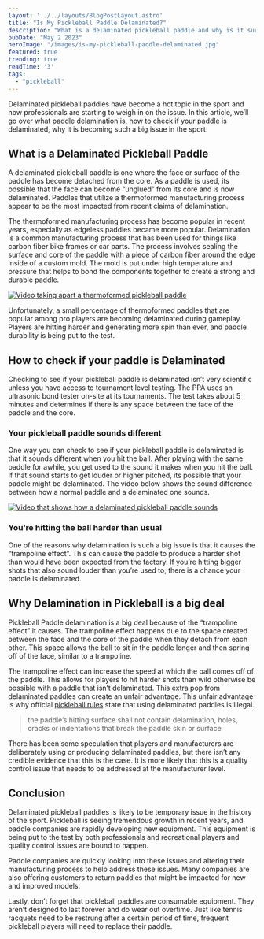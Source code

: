 ```yaml
---
layout: '../../layouts/BlogPostLayout.astro'
title: "Is My Pickleball Paddle Delaminated?"
description: "What is a delaminated pickleball paddle and why is it such a big deal. Learn all about this issue and how you can check to see if you're paddle is delaminated!"
pubDate: "May 2 2023"
heroImage: "/images/is-my-pickleball-paddle-delaminated.jpg"
featured: true
trending: true
readTime: '3'
tags: 
  - "pickleball"
---
```


Delaminated pickleball paddles have become a hot topic in the sport and now professionals are starting to weigh in on the issue. In this article, we’ll go over what paddle delamination is, how to check if your paddle is delaminated, why it is becoming such a big issue in the sport.

## What is a Delaminated Pickleball Paddle

A delaminated pickleball paddle is one where the face or surface of the paddle has become detached from the core. As a paddle is used, its possible that the face can become “unglued” from its core and is now delaminated. Paddles that utilize a thermoformed manufacturing process appear to be the most impacted from recent claims of delamination.

The thermoformed manufacturing process has become popular in recent years, especially as edgeless paddles became more popular. Delamination is a common manufacturing process that has been used for things like carbon fiber bike frames or car parts. The process involves sealing the surface and core of the paddle with a piece of carbon fiber around the edge inside of a custom mold. The mold is put under high temperature and pressure that helps to bond the components together to create a strong and durable paddle.

[![Video taking apart a thermoformed pickleball paddle](https://i3.ytimg.com/vi/Khs58jmj-aU/maxresdefault.jpg)](https://youtu.be/Khs58jmj-aU "Taking Apart a Thermoformed Pickleball Paddle")

Unfortunately, a small percentage of thermoformed paddles that are popular among pro players are becoming delaminated during gameplay. Players are hitting harder and generating more spin than ever, and paddle durability is being put to the test.


## How to check if your paddle is Delaminated

Checking to see if your pickleball paddle is delaminated isn’t very scientific unless you have access to tournament level testing. The PPA uses an ultrasonic bond tester on-site at its tournaments. The test takes about 5 minutes and determines if there is any space between the face of the paddle and the core. 

### Your pickleball paddle sounds different

One way you can check to see if your pickleball paddle is delaminated is that it sounds different when you hit the ball. After playing with the same paddle for awhile, you get used to the sound it makes when you hit the ball. If that sound starts to get louder or higher pitched, its possible that your paddle might be delaminated. The video below shows the sound difference between how a normal paddle and a delaminated one sounds.

[![Video that shows how a delaminated pickleball paddle sounds](https://i3.ytimg.com/vi/1yuN8BxnNNg/maxresdefault.jpg)](https://youtu.be/1yuN8BxnNNg "Pickleball Paddle Delamination Sound")


### You’re hitting the ball harder than usual

One of the reasons why delamination is such a big issue is that it causes the “trampoline effect”. This can cause the paddle to produce a harder shot than would have been expected from the factory. If you’re hitting bigger shots that also sound louder than you’re used to, there is a chance your paddle is delaminated.


## Why Delamination in Pickleball is a big deal

Pickleball Paddle delamination is a big deal because of the “trampoline effect” it causes. The trampoline effect happens due to the space created between the face and the core of the paddle when they detach from each other. This space allows the ball to sit in the paddle longer and then spring off of the face, similar to a trampoline. 

The trampoline effect can increase the speed at which the ball comes off of the paddle. This allows for players to hit harder shots than wild otherwise be possible with a paddle that isn’t delaminated. This extra pop from delaminated paddles can create an unfair advantage. This unfair advantage is why official <a href="/blog/pickleball-rules">pickleball rules</a> state that using delaminated paddles is illegal. 

> the paddle’s hitting surface shall not contain delamination, holes, cracks or indentations that break the paddle skin or surface

There has been some speculation that players and manufacturers are deliberately using or producing delaminated paddles, but there isn’t any credible evidence that this is the case. It is more likely that this is a quality control issue that needs to be addressed at the manufacturer level.


## Conclusion

Delaminated pickleball paddles is likely to be temporary issue in the history of the sport. Pickleball is seeing tremendous growth in recent years, and paddle companies are rapidly developing new equipment. This equipment is being put to the test by both professionals and recreational players and quality control issues are bound to happen. 

Paddle companies are quickly looking into these issues and altering their manufacturing process to help address these issues. Many companies are also offering customers to return paddles that might be impacted for new and improved models. 

Lastly, don’t forget that pickleball paddles are consumable equipment. They aren’t designed to last forever and do wear out overtime. Just like tennis racquets need to be restrung after a certain period of time, frequent pickleball players will need to replace their paddle.
